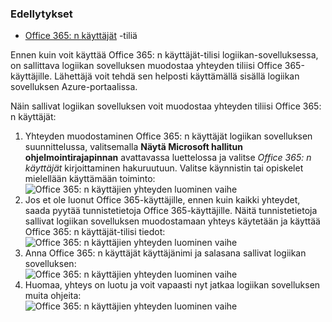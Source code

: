 ### <a name="prerequisites"></a>Edellytykset

- [Office 365: n käyttäjät](https://office365.com) -tiliä  


Ennen kuin voit käyttää Office 365: n käyttäjät-tilisi logiikan-sovelluksessa, on sallittava logiikan sovelluksen muodostaa yhteyden tiliisi Office 365-käyttäjille. Lähettäjä voit tehdä sen helposti käyttämällä sisällä logiikan sovelluksen Azure-portaalissa.  

Näin sallivat logiikan sovelluksen voit muodostaa yhteyden tiliisi Office 365: n käyttäjät:  
1. Yhteyden muodostaminen Office 365: n käyttäjät logiikan sovelluksen suunnittelussa, valitsemalla **Näytä Microsoft hallitun ohjelmointirajapinnan** avattavassa luettelossa ja valitse *Office 365: n käyttäjät* kirjoittaminen hakuruutuun. Valitse käynnistin tai opiskelet mielellään käyttämään toiminto:  
![Office 365: n käyttäjien yhteyden luominen vaihe](./media/connectors-create-api-office365users/office365users-1.png)  
2. Jos et ole luonut Office 365-käyttäjille, ennen kuin kaikki yhteydet, saada pyytää tunnistetietoja Office 365-käyttäjille. Näitä tunnistetietoja sallivat logiikan sovelluksen muodostamaan yhteys käytetään ja käyttää Office 365: n käyttäjät-tilisi tiedot:  
![Office 365: n käyttäjien yhteyden luominen vaihe](./media/connectors-create-api-office365users/office365users-2.png)  
3. Anna Office 365: n käyttäjät käyttäjänimi ja salasana sallivat logiikan sovelluksen:  
 ![Office 365: n käyttäjien yhteyden luominen vaihe](./media/connectors-create-api-office365users/office365users-3.png)  
4. Huomaa, yhteys on luotu ja voit vapaasti nyt jatkaa logiikan sovelluksen muita ohjeita:  
![Office 365: n käyttäjien yhteyden luominen vaihe](./media/connectors-create-api-office365users/office365users-4.png)  
  